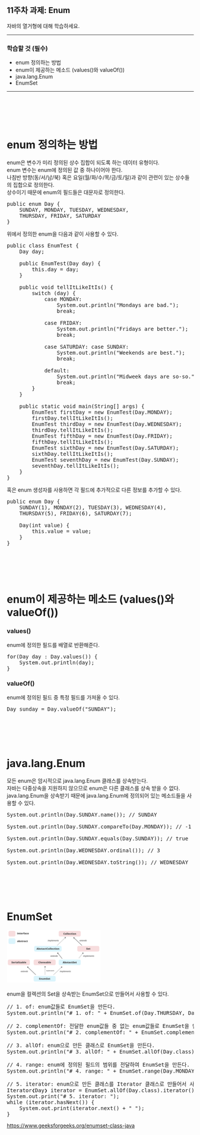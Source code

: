 <br/>

## 11주차 과제: Enum 
자바의 열거형에 대해 학습하세요.
*** 
### 학습할 것 (필수)
- enum 정의하는 방법
- enum이 제공하는 메소드 (values()와 valueOf())
- java.lang.Enum
- EnumSet
***
<br/><br/><br/><br/>

# enum 정의하는 방법
enum은 변수가 미리 정의된 상수 집합이 되도록 하는 데이터 유형이다. <br/>
enum 변수는 enum에 정의된 값 중 하나이어야 한다.<br/>
나침반 방향(동/서/남/북) 혹은 요일(월/화/수/목/금/토/일)과 같이 관련이 있는 상수들의 집합으로 정의한다.<br/>
상수이기 때문에 enum의 필드들은 대문자로 정의한다. <br/>
<pre>
public enum Day {
    SUNDAY, MONDAY, TUESDAY, WEDNESDAY,
    THURSDAY, FRIDAY, SATURDAY 
}
</pre>
위에서 정의한 enum을 다음과 같이 사용할 수 있다.
<pre>
public class EnumTest {
    Day day;
    
    public EnumTest(Day day) {
        this.day = day;
    }
    
    public void tellItLikeItIs() {
        switch (day) {
            case MONDAY:
                System.out.println("Mondays are bad.");
                break;
                    
            case FRIDAY:
                System.out.println("Fridays are better.");
                break;
                         
            case SATURDAY: case SUNDAY:
                System.out.println("Weekends are best.");
                break;
                        
            default:
                System.out.println("Midweek days are so-so.");
                break;
        }
    }
    
    public static void main(String[] args) {
        EnumTest firstDay = new EnumTest(Day.MONDAY);
        firstDay.tellItLikeItIs();
        EnumTest thirdDay = new EnumTest(Day.WEDNESDAY);
        thirdDay.tellItLikeItIs();
        EnumTest fifthDay = new EnumTest(Day.FRIDAY);
        fifthDay.tellItLikeItIs();
        EnumTest sixthDay = new EnumTest(Day.SATURDAY);
        sixthDay.tellItLikeItIs();
        EnumTest seventhDay = new EnumTest(Day.SUNDAY);
        seventhDay.tellItLikeItIs();
    }
}
</pre>
혹은 enum 생성자를 사용하면 각 필드에 추가적으로 다른 정보를 추가할 수 있다.
<pre>
public enum Day {
    SUNDAY(1), MONDAY(2), TUESDAY(3), WEDNESDAY(4),
    THURSDAY(5), FRIDAY(6), SATURDAY(7); 
    
    Day(int value) {
        this.value = value;
    }
}
</pre>
<br/><br/><br/><br/>

# enum이 제공하는 메소드 (values()와 valueOf())
### values()
enum에 정의한 필드를 배열로 반환해준다.
<pre>
for(Day day : Day.values()) {
    System.out.println(day);
}
</pre>

### valueOf()
enum에 정의된 필드 중 특정 필드를 가져올 수 있다. 
<pre>
Day sunday = Day.valueOf("SUNDAY");
</pre>
<br/><br/><br/><br/>

# java.lang.Enum
모든 enum은 암시적으로 java.lang.Enum 클래스를 상속받는다.<br/>
자바는 다중상속을 지원하지 않으므로 enum은 다른 클래스를 상속 받을 수 없다. <br/>
java.lang.Enum을 상속받기 때문에 java.lang.Enum에 정의되어 있는 메소드들을 사용할 수 있다. <br/>
<pre>
System.out.println(Day.SUNDAY.name()); // SUNDAY

System.out.println(Day.SUNDAY.compareTo(Day.MONDAY)); // -1 

System.out.println(Day.SUNDAY.equals(Day.SUNDAY)); // true

System.out.println(Day.WEDNESDAY.ordinal()); // 3 

System.out.println(Day.WEDNESDAY.toString()); // WEDNESDAY
</pre>
<br/><br/><br/><br/>

# EnumSet
<img src="./images/enumSet.png" width="50%" /><br/><br/>
enum을 컬렉션의 Set을 상속받는 EnumSet으로 만들어서 사용할 수 있다.
<pre>
// 1. of: enum값들로 EnumSet을 만든다.
System.out.println("# 1. of: " + EnumSet.of(Day.THURSDAY, Day.SATURDAY, Day.WEDNESDAY));

// 2. complementOf: 전달한 enum값들 중 없는 enum값들로 EnumSet을 만든다. 
System.out.println("# 2. complementOf: " + EnumSet.complementOf(EnumSet.of(Day.THURSDAY, Day.SATURDAY, Day.WEDNESDAY)));

// 3. allOf: enum으로 만든 클래스로 EnumSet을 만든다. 
System.out.println("# 3. allOf: " + EnumSet.allOf(Day.class));

// 4. range: enum에 정의된 필드의 범위를 전달하여 EnumSet을 만든다. 
System.out.println("# 4. range: " + EnumSet.range(Day.MONDAY, Day.FRIDAY));

// 5. iterator: enum으로 만든 클래스를 Iterator 클래스로 만들어서 사용할 수 있다. 
Iterator❮Day❯ iterator = EnumSet.allOf(Day.class).iterator();
System.out.print("# 5. iterator: ");
while (iterator.hasNext()) {
    System.out.print(iterator.next() + " ");
}
</pre>
https://www.geeksforgeeks.org/enumset-class-java <br/>
<br/><br/><br/><br/>
